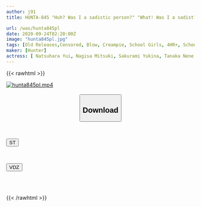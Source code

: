 ```yaml
---
author: j91
title: HUNTA-845 "Huh? Was I a sadistic person?" "What! Was I a sadist?" My cute childhood friend's hidden sexuality was released! A childhood friend who blames me. A childhood friend who is being blamed by me...

url: /was/hunta845pl
date: 2020-09-24T02:20:00Z
image: "hunta845pl.jpg"
tags: [Old Releases,Censored, Blow, Creampie, School Girls, 4HR+, School Uniform, Childhood Friend	]
maker: [Hunter]
actress: [ Natsuhara Yui, Nagisa Mitsuki, Sakurami Yukina, Tanaka Nene ]
---
```



{{< rawhtml >}}

<div class="video" data-videoid="mLJ6WPwygktb1jW">
    <a href="javascript:;">
        <img src="/was/hunta845pl/hunta845pl.jpg" width="WIDTH" height="HEIGHT" alt="hunta845pl.mp4" loading="lazy">
    </a>
</div>

<script type="text/javascript" src="https://j91.asia/asset/on-demand-st.js"></script>

<br>
  <link rel="stylesheet" href="https://j91.asia/asset/bs5.css">
  
  <center>
  <button class="btn btn-primary" type="button" data-bs-toggle="collapse" data-bs-target=".multi-collapse" aria-expanded="false" aria-controls="multiCollapseExample1 multiCollapseExample2"><h2>Download</h2></button></center>
</p>
<div class="row">
  <div class="col">
    <div class="collapse multi-collapse" id="multiCollapseExample1">
      <div class="card card-body">
	      	      <br>
<div class="buttons">  
<p><a href="https://streamtape.to/v/mLJ6WPwygktb1jW" target="_blank"><button class="btn-hover color-3"><i class="fa fa-download"></i> ST</button></a></p></div>
    </div>
  </div>
</div>
  <div class="col">
    <div class="collapse multi-collapse" id="multiCollapseExample2">
      <div class="card card-body">
	      <br>
<div class="buttons">
<p><a href="https://vidoza.net/vklejvf3svws" target="_blank"><button class="btn-hover color-1"><i class="fa fa-download"></i> VDZ</button></a></p></div>
<br><br>
      </div>
    </div>
  </div>
</div>

{{< /rawhtml >}}